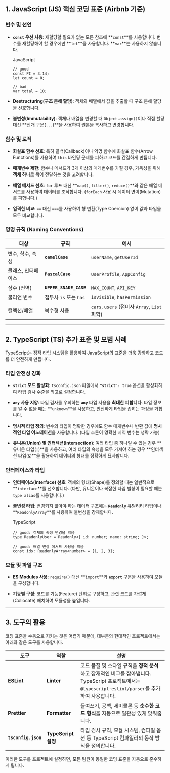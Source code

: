 
## 1. JavaScript (JS) 핵심 코딩 표준 (Airbnb 기준)

### 변수 및 선언

- **`const` 우선 사용**: 재할당할 필요가 없는 모든 참조에 **`const`**를 사용합니다. 변수를 재할당해야 할 경우에만 **`let`**을 사용합니다. **`var`**는 사용하지 않습니다.
    
    JavaScript
    
    ```
    // good
    const PI = 3.14;
    let count = 0;
    
    // bad
    var total = 10;
    ```
    
- **Destructuring(구조 분해 할당)**: 객체와 배열에서 값을 추출할 때 구조 분해 할당을 선호합니다.
    
- **불변성(Immutability)**: 객체나 배열을 변경할 때 `Object.assign()`이나 직접 할당 대신 **전개 구문(`...`)**을 사용하여 원본을 복사하고 변경합니다.
    

### 함수 및 로직

- **화살표 함수 선호**: 특히 콜백(Callback)이나 익명 함수에 화살표 함수(Arrow Functions)를 사용하여 `this` 바인딩 문제를 피하고 코드를 간결하게 만듭니다.
    
- **매개변수 제한**: 함수나 메서드가 3개 이상의 매개변수를 가질 경우, 가독성을 위해 **객체 하나**로 묶어 전달하는 것을 고려합니다.
    
- **배열 메서드 선호**: `for` 루프 대신 **`map()`, `filter()`, `reduce()`**와 같은 배열 메서드를 사용하여 데이터를 조작합니다. (`forEach` 사용 시 데이터 변이(Mutation)를 피합니다.)
    
- **엄격한 비교**: `==` 대신 `===`를 사용하여 형 변환(Type Coercion) 없이 값과 타입을 모두 비교합니다.
    

### 명명 규칙 (Naming Conventions)

| **대상**     | **규칙**                 | **예시**                                   |
| ---------- | ---------------------- | ---------------------------------------- |
| 변수, 함수, 속성 | **`camelCase`**        | `userName`, `getUserId`                  |
| 클래스, 인터페이스 | **`PascalCase`**       | `UserProfile`, `AppConfig`               |
| 상수 (전역)    | **`UPPER_SNAKE_CASE`** | `MAX_COUNT`, `API_KEY`                   |
| 불리언 변수     | 접두사 `is` 또는 `has`      | `isVisible`, `hasPermission`             |
| 컬렉션/배열     | 복수형 사용                 | `cars`, `users` (접미사 `Array`, `List` 피함) |

---

## 2. TypeScript (TS) 추가 표준 및 모범 사례

TypeScript는 정적 타입 시스템을 활용하여 JavaScript의 표준을 더욱 강화하고 코드를 더 안전하게 만듭니다.

### 타입 안전성 강화

- **`strict` 모드 활성화**: `tsconfig.json` 파일에서 **`"strict": true`** 옵션을 활성화하여 타입 검사 수준을 최고로 설정합니다.
    
- **`any` 사용 지양**: 타입 검사를 우회하는 **`any`** 타입 사용을 **최대한 피합니다**. 타입 정보를 알 수 없을 때는 **`unknown`**을 사용하고, 안전하게 타입을 좁히는 과정을 거칩니다.
    
- **명시적 타입 정의**: 변수의 타입이 명확한 경우에도 함수 매개변수나 반환 값에 **명시적인 타입 어노테이션**을 사용합니다. (타입 추론이 명확한 지역 변수는 생략 가능)
    
- **유니온(Union) 및 인터섹션(Intersection)**: 여러 타입 중 하나일 수 있는 경우 **유니온 타입(`|`)**을 사용하고, 여러 타입의 속성을 모두 가져야 하는 경우 **인터섹션 타입(`&`)**을 활용하여 데이터의 형태를 정확하게 묘사합니다.
    

### 인터페이스와 타입

- **인터페이스(Interface) 선호**: 객체의 형태(Shape)를 정의할 때는 일반적으로 **`interface`**를 선호합니다. (다만, 유니온이나 복잡한 타입 별칭이 필요할 때는 `type alias`를 사용합니다.)
    
- **불변성 타입**: 변경되지 않아야 하는 데이터 구조에는 **`Readonly`** 유틸리티 타입이나 **`ReadonlyArray`**를 사용하여 불변성을 강제합니다.
    
    TypeScript
    
    ```
    // good: 객체의 속성 변경을 막음
    type ReadonlyUser = Readonly<{ id: number; name: string; }>;
    
    // good: 배열 변경 메서드 사용을 막음
    const ids: ReadonlyArray<number> = [1, 2, 3]; 
    ```
    

### 모듈 및 파일 구조

- **ES Modules 사용**: `require()` 대신 **`import`**와 **`export`** 구문을 사용하여 모듈을 구성합니다.
    
- **기능별 구성**: 코드를 기능(Feature) 단위로 구성하고, 관련 코드를 가깝게(Collocate) 배치하여 모듈성을 높입니다.
    

---

## 3. 도구의 활용

코딩 표준을 수동으로 지키는 것은 어렵기 때문에, 대부분의 현대적인 프로젝트에서는 아래와 같은 도구를 사용합니다.

|**도구**|**역할**|**설명**|
|---|---|---|
|**ESLint**|**Linter**|코드 품질 및 스타일 규칙을 **정적 분석**하고 잠재적인 버그를 잡아냅니다. TypeScript 프로젝트에서는 `@typescript-eslint/parser`를 추가하여 사용합니다.|
|**Prettier**|**Formatter**|들여쓰기, 공백, 세미콜론 등 **순수한 코드 형식**을 자동으로 일관성 있게 맞춰줍니다.|
|**`tsconfig.json`**|**TypeScript 설정**|타입 검사 규칙, 모듈 시스템, 컴파일 옵션 등 TypeScript 컴파일러의 동작 방식을 정의합니다.|

이러한 도구를 프로젝트에 설정하면, 모든 팀원이 동일한 코딩 표준을 자동으로 준수하게 됩니다.
